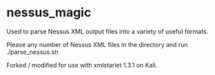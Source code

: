 # nessus_magic
Used to parse Nessus XML output files into a variety of useful formats.

Please any number of Nessus XML files in the directory and run ./parse_nessus.sh

Forked / modified for use with xmlstarlet 1.3.1 on Kali.

